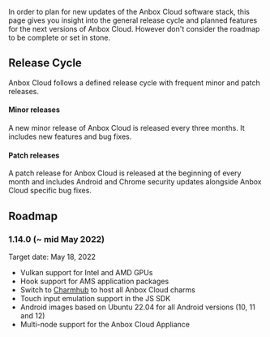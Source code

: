 In order to plan for new updates of the Anbox Cloud software stack, this page gives you insight into the general release cycle and planned features for the next versions of Anbox Cloud. However don't consider the roadmap to be complete or set in stone.

## Release Cycle

Anbox Cloud follows a defined release cycle with frequent minor and patch releases.

#### Minor releases

A new minor release of Anbox Cloud is released every three months. It includes new features and bug fixes.

#### Patch releases

A patch release for Anbox Cloud is released at the beginning of every month and includes Android and Chrome security updates alongside Anbox Cloud specific bug fixes.

## Roadmap

### 1.14.0 (~ mid May 2022)

Target date: May 18, 2022

 * Vulkan support for Intel and AMD GPUs
 * Hook support for AMS application packages
 * Switch to [Charmhub](https://charmhub.io) to host all Anbox Cloud charms
 * Touch input emulation support in the JS SDK
 * Android images based on Ubuntu 22.04 for all Android versions (10, 11 and 12)
 * Multi-node support for the Anbox Cloud Appliance